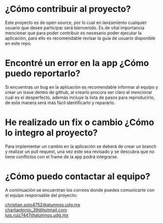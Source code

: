 # ¿Cómo contribuir al proyecto?
Este proyecto es de open source, por lo cual en lanzamiento cualquier usuario que desee participar será bienvenido.
Es de vital importancia mencionar que para poder contribuir es necesario poder ejecutar la aplicación, para ello es recomendable revisar la guía de usuario disponible en este repo.

# Encontré un error en la app ¿Cómo puedo reportarlo?
Si encuentras un bug en la aplicación es recomendable informar al equipo y crear un issue dentro de github, al crearlo procura ser claro al mencionar cuál es el desperfecto, además incluye la lista de pasos para reproducirlo, de esta manera será más fácil identificarlo y repararlo.

# He realizado un fix o cambio ¿Cómo lo integro al proyecto?
Para implementar un cambio en la aplicación se deberá de crear un branch y realizar un pull request, una vez este sea revisado y se descubra que no tiene conflictos con el frame de la app podrá integrarse.

# ¿Cómo puedo contactar al equipo?
A continuación se encuentran los correos donde puedes comunicarte con el equipo responsable del proyecto:

christian.soto4752@alumnos.udg.mx  
charliantonio_39@hotmail.com  
luis.ruiz7447@alumnos.udg.mx
